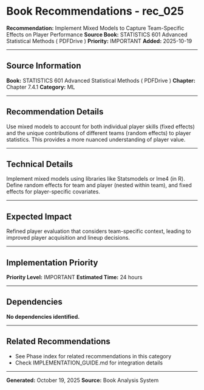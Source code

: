 # Book Recommendations - rec_025

**Recommendation:** Implement Mixed Models to Capture Team-Specific Effects on Player Performance
**Source Book:** STATISTICS 601 Advanced Statistical Methods ( PDFDrive )
**Priority:** IMPORTANT
**Added:** 2025-10-19

---

## Source Information

**Book:** STATISTICS 601 Advanced Statistical Methods ( PDFDrive )
**Chapter:** Chapter 7.4.1
**Category:** ML

---

## Recommendation Details

Use mixed models to account for both individual player skills (fixed effects) and the unique contributions of different teams (random effects) to player statistics. This provides a more nuanced understanding of player value.

---

## Technical Details

Implement mixed models using libraries like Statsmodels or lme4 (in R). Define random effects for team and player (nested within team), and fixed effects for player-specific covariates.

---

## Expected Impact

Refined player evaluation that considers team-specific context, leading to improved player acquisition and lineup decisions.

---

## Implementation Priority

**Priority Level:** IMPORTANT
**Estimated Time:** 24 hours

---

## Dependencies

**No dependencies identified.**

---

## Related Recommendations

- See Phase index for related recommendations in this category
- Check IMPLEMENTATION_GUIDE.md for integration details

---

**Generated:** October 19, 2025
**Source:** Book Analysis System
